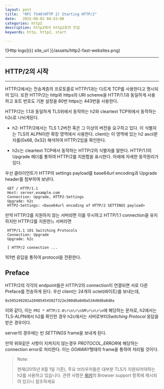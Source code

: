 ```yaml
---
layout: post
title:  "RFC 7540(HTTP 2) Starting HTTP/2"
date:   2015-08-02 04:52:00
categories: http2
description: http1에서 http2로의 진입
keywords: http, http2, start

---
```


![Http logo]({{ site_url }}/assets/http2-fast-websites.png)

---

## HTTP/2의 시작

---

HTTP/2에서는 전송계층의 프로토콜로 HTTP/1과는 다르게 TCP를 사용한다고 명시되어 있다. 또한 HTTP/2는 http와 https의 URI scheme을 HTTP/1.1과 동일하게 사용하고 포트 번호도 기본 설정을 80번 https는 443번을 사용한다.

HTTP/2는 1.1과 동일하게 TLS위에서 동작하는 h2와 cleartext TCP위에서 동작하는 h2c로 나뉘게된다.

- h2: HTTP/2에서는 TLS 1.2버전 혹은 그 이상의 버전을 요구하고 있다. 이 식별자는 TLS의 ALPN이란 확장 영역에서 사용한다. client는 이 영역에 있는 h2 ascii문자를(0x68, 0x32) 해석하여 HTTP/2임을 확인한다.

- h2c는 cleartext TCP에서 동작하는 HTTP/2의 식별자를 말한다. HTTP/1.1의 Upgrade 헤더를 통하여 HTTP/2를 지원함을 표시한다. 아래에 자세한 동작원리가 있다.

우선 클라이언트가 HTTP의 settings payload를 base64url encoding과 Upgrade header를 첨부하여 보낸다.

     GET / HTTP/1.1
     Host: server.example.com
     Connection: Upgrade, HTTP2-Settings
     Upgrade: h2c
     HTTP2-Settings: <base64url encoding of HTTP/2 SETTINGS payload>
     
만약 HTTP/2를 지원하지 않는 서버라면 이를 무시하고 HTTP/1.1 connection을 유지하지만 HTTP/2를 지원한느 서버라면

     HTTP/1.1 101 Switching Protocols
     Connection: Upgrade
     Upgrade: h2c

     [ HTTP/2 connection ...

101번 응답을 통하여 protocol을 전환한다.

## Preface

HTTP/2의 각각의 endpoint들은 HTTP/2의 connection이 연결되면 서로 다른 Preface를 전송하게 된다. 우선 client는  24개의 octet(바이트)를 보내는데,

	0x505249202a20485454502f322e300d0a0d0a534d0d0a0d0a

이와 같다, 이는 ```PRI * HTTP/2.0\r\n\r\nSM\r\n\r\n```에 해당하는 문자로, h2에서는 TLS-ALPN에서 h2를 확인한 경우 h2c에서는 서버로부터*Switching Protocol* 응답을 받은 경우이다.

server의 경우에는 빈 *SETTINGS* frame을 보내게 된다.

만약 위와같은 사항이 지켜지지 않는경우 *PROTOCOL_ERROR*에 해당하는 connection error로 처리한다. 이는 *GOAWAY*형태의 frame을 통하여 처리될 것이다.

> Note:
> 
> 현재(2015년 8월 1일 기준), 주요 브라우저들은 대부분 TLS가 지원되어야하는 h2를 사용하고 있습니다. 관련 사항은 [위키](https://en.wikipedia.org/wiki/HTTP/2)의 Browser support 항목에 제시되어 있으니 참조하세요